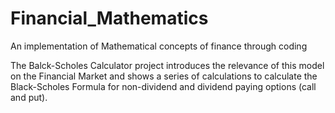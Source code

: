 # Financial_Mathematics
An implementation of Mathematical concepts of finance through coding 

The Balck-Scholes Calculator project introduces the relevance of this model on the Financial Market and shows a series of calculations to calculate the 
Black-Scholes Formula for non-dividend and dividend paying options (call and put).
